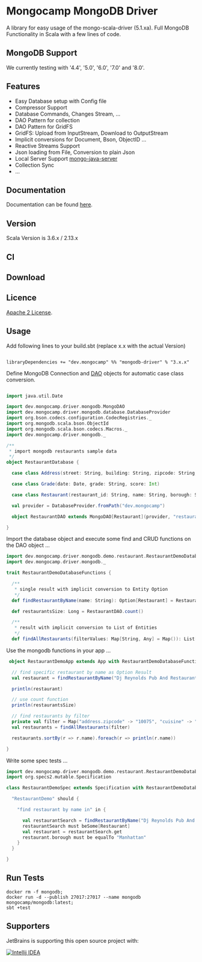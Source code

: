 # Mongocamp MongoDB Driver

A library for easy usage of the mongo-scala-driver (5.1.xa). Full MongoDB Functionality in Scala with a few lines of code.

## MongoDB Support
We currently testing with '4.4', '5.0', '6.0', '7.0' and '8.0'.

## Features

* Easy Database setup with Config file
* Compressor Support
* Database Commands, Changes Stream, ...
* DAO Pattern for collection
* DAO Pattern for GridFS
* GridFS: Upload from InputStream, Download to OutputStream
* Implicit conversions for Document, Bson, ObjectID ...
* Reactive Streams Support
* Json loading from File, Conversion to plain Json
* Local Server Support [mongo-java-server](https://github.com/bwaldvogel/mongo-java-server)
* Collection Sync
* ...

## Documentation

Documentation can be found [here](https://mongodb-driver.mongocamp.dev/).

## Version

Scala Version is 3.6.x / 2.13.x

## CI


## Download

## Licence

[Apache 2 License](https://github.com/mongocamp/mongocamp-driver-mongodb/blob/master/LICENSE).


## Usage

Add following lines to your build.sbt (replace x.x with the actual Version)

```

libraryDependencies += "dev.mongocamp" %% "mongodb-driver" % "3.x.x"

```

Define MongoDB Connection and [DAO](https://en.wikipedia.org/wiki/Data_access_object) objects for automatic case class conversion.

```scala

import java.util.Date

import dev.mongocamp.driver.mongodb.MongoDAO
import dev.mongocamp.driver.mongodb.database.DatabaseProvider
import org.bson.codecs.configuration.CodecRegistries._
import org.mongodb.scala.bson.ObjectId
import org.mongodb.scala.bson.codecs.Macros._
import dev.mongocamp.driver.mongodb._

/**
 * import mongodb restaurants sample data
 */
object RestaurantDatabase {

  case class Address(street: String, building: String, zipcode: String, coord: List[Double])

  case class Grade(date: Date, grade: String, score: Int)

  case class Restaurant(restaurant_id: String, name: String, borough: String, cuisine: String, grades: List[Grade], address: Address, _id: ObjectId = new ObjectId())

  val provider = DatabaseProvider.fromPath("dev.mongocamp")

  object RestaurantDAO extends MongoDAO[Restaurant](provider, "restaurants")

}


```

Import the database object and execute some find and CRUD functions on the DAO object ...

```scala
import dev.mongocamp.driver.mongodb.demo.restaurant.RestaurantDemoDatabase._
import dev.mongocamp.driver.mongodb._

trait RestaurantDemoDatabaseFunctions {

  /**
   * single result with implicit conversion to Entity Option
   */
  def findRestaurantByName(name: String): Option[Restaurant] = RestaurantDAO.find("name", name)

  def restaurantsSize: Long = RestaurantDAO.count()

  /**
   * result with implicit conversion to List of Entities
   */
  def findAllRestaurants(filterValues: Map[String, Any] = Map()): List[Restaurant] = RestaurantDAO.find(filterValues)
```


Use the mongodb functions in your app ...

```scala
 object RestaurantDemoApp extends App with RestaurantDemoDatabaseFunctions {

  // find specific restaurant by name as Option Result
  val restaurant = findRestaurantByName("Dj Reynolds Pub And Restaurant")

  println(restaurant)

  // use count function
  println(restaurantsSize)

  // find restaurants by filter
  private val filter = Map("address.zipcode" -> "10075", "cuisine" -> "Italian")
  val restaurants = findAllRestaurants(filter)

  restaurants.sortBy(r => r.name).foreach(r => println(r.name))

}

```

Write some spec tests ...

```scala
import dev.mongocamp.driver.mongodb.demo.restaurant.RestaurantDemoDatabase._
import org.specs2.mutable.Specification

class RestaurantDemoSpec extends Specification with RestaurantDemoDatabaseFunctions {

  "RestaurantDemo" should {

    "find restaurant by name in" in {

      val restaurantSearch = findRestaurantByName("Dj Reynolds Pub And Restaurant")
      restaurantSearch must beSome[Restaurant]
      val restaurant = restaurantSearch.get
      restaurant.borough must be equalTo "Manhattan"
    }
  }

}
```

## Run Tests
```shell
docker rm -f mongodb;
docker run -d --publish 27017:27017 --name mongodb  mongocamp/mongodb:latest;
sbt +test 
```

## Supporters

JetBrains is supporting this open source project with:

[![Intellij IDEA](http://www.jetbrains.com/img/logos/logo_intellij_idea.png)](http://www.jetbrains.com/idea/)





